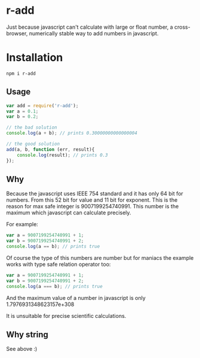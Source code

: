 # r-add
Just because javascript can't calculate with large or float number, a cross-browser, numerically stable way to add numbers in javascript.

# Installation
```
npm i r-add
```

## Usage
```javascript
var add = require('r-add');
var a = 0.1;
var b = 0.2;

// the bad solution
console.log(a + b); // prints 0.30000000000000004

// the good solution
add(a, b, function (err, result){
	console.log(result); // prints 0.3
});
```

## Why

Because the javascript uses IEEE 754 standard and it has only 64 bit for numbers. From this 52 bit for value and 11 bit for exponent. This is the reason for max safe integer is 9007199254740991. This number is the maximum which javascript can calculate precisely.

For example:

```javascript
var a = 9007199254740991 + 1;
var b = 9007199254740991 + 2;
console.log(a == b); // prints true
```


Of course the type of this numbers are number but for maniacs the example works with type safe relation operator too:

```javascript
var a = 9007199254740991 + 1;
var b = 9007199254740991 + 2;
console.log(a === b); // prints true
```

And the maximum value of a number in javascript is only 1.7976931348623157e+308

It is unsuitable for precise scientific calculations.

## Why string

See above :)
